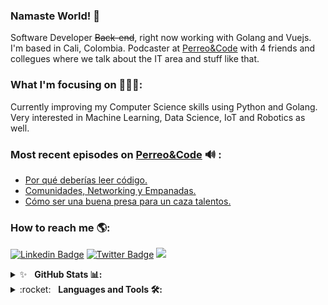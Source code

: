 ### Namaste World! 👋

Software Developer ~~Back-end~~, right now working with Golang and Vuejs. I'm based in Cali, Colombia.
Podcaster at [Perreo&Code](https://twitter.com/perreoandcode) with 4 friends and collegues where we talk about the IT area and stuff like that.

### What I'm focusing on 👨🏾‍💻:

Currently improving my Computer Science skills using Python and Golang.
Very interested in Machine Learning, Data Science, IoT and Robotics as well.

### Most recent episodes on [Perreo&Code](https://anchor.fm/perreoandcode) 🔊 :

<!-- EPISODES:START -->
- [Por qué deberías leer código.](https://anchor.fm/perreoandcode/episodes/Episodio-03---Porqu-deberas-leer-cdigo-ekagmt)
- [Comunidades, Networking y Empanadas.](https://anchor.fm/perreoandcode/episodes/Episodio-04---Comunidades--Networking-y-empanadas-ektn05)
- [Cómo ser una buena presa para un caza talentos.](https://anchor.fm/perreoandcode/episodes/Episodio-05---Como-ser-una-buena-presa-para-un-caza-talento-em1dn7)
<!-- EPISODES:END -->

### How to reach me 🌎:

[![Linkedin Badge](https://img.shields.io/badge/-LinkedIn-blue?style=flat-square&logo=Linkedin&logoColor=white&link=https://www.linkedin.com/in/melandres8/)](https://www.linkedin.com/in/melandres8/)  [![Twitter Badge](https://img.shields.io/badge/-Twitter-1ca0f1?style=flat-square&labelColor=1ca0f1&logo=twitter&logoColor=white&link=https://twitter.com/melandres8)](https://twitter.com/melandres8) ![](https://visitor-badge.glitch.me/badge?page_id=melandres8.melandres8)

<details>
	<summary>✨&nbsp;&nbsp;&nbsp;<b>GitHub Stats 📊:</b></summary>
	<br/>
	<img src="https://jf-gh-stats.vercel.app/api?username=melandres8&show_icons=true&count_private=true&title_color=3867D6&icon_color=3867D6" alt="GitHub Stats" align="top"/>
	<img src="https://jf-gh-stats.vercel.app/api/top-langs/?username=melandres8&layout=compact&hide=java&title_color=3867D6&icon_color=3867D6" alt="GitHub Top Languages" align="top"/>
</details>

<details>
    <summary>:rocket:&nbsp;&nbsp;&nbsp;<b>Languages and Tools 🛠:</b></summary>
    <br/>
    <a href="https://vuejs.org/" target="_blank"> <img src="https://www.dotcom-monitor.com/blog/wp-content/uploads/sites/3/2020/05/Vue-logo-1.png" alt="Vuejs" width="40" height="40"/> </a> <a href="https://developer.mozilla.org/en-US/docs/Web/JavaScript" target="_blank"> <img src="https://devicons.github.io/devicon/devicon.git/icons/javascript/javascript-original.svg" alt="javascript" width="40" height="40"/> </a> <a href="https://golang.org/" target="_blank"> <img src="https://miro.medium.com/max/600/1*i2skbfmDsHayHhqPfwt6pA.png" alt="Golang" width="40" height="40"/> </a> <a href="https://www.python.org" target="_blank"> <img src="https://devicons.github.io/devicon/devicon.git/icons/python/python-original.svg" alt="python" width="40" height="40"/> </a> <a href="https://flask.palletsprojects.com/" target="_blank"> <img src="https://www.vectorlogo.zone/logos/pocoo_flask/pocoo_flask-icon.svg" alt="flask" width="40" height="40"/> </a> <a href="https://www.djangoproject.com/" target="_blank"> <img src="https://devicons.github.io/devicon/devicon.git/icons/django/django-original.svg" alt="django" width="40" height="40"/> </a> <a href="https://www.cprogramming.com/" target="_blank"> <img src="https://devicons.github.io/devicon/devicon.git/icons/c/c-original.svg" alt="c" width="40" height="40"/> </a> <a href="https://git-scm.com/" target="_blank"> <img src="https://www.vectorlogo.zone/logos/git-scm/git-scm-icon.svg" alt="git" width="40" height="40"/> </a> <a href="https://www.w3.org/html/" target="_blank"> <img src="https://devicons.github.io/devicon/devicon.git/icons/html5/html5-original-wordmark.svg" alt="html5" width="40" height="40"/> </a> <a href="https://www.w3schools.com/css/" target="_blank"> <img src="https://devicons.github.io/devicon/devicon.git/icons/css3/css3-original-wordmark.svg" alt="css3" width="40" height="40"/> </a> <a href="https://www.gnu.org/software/bash/" target="_blank"> <img src="https://www.vectorlogo.zone/logos/gnu_bash/gnu_bash-icon.svg" alt="bash" width="40" height="40"/> </a> <a href="https://www.docker.com" target="_blank"> <img src="https://devicon.dev/devicon.git/icons/docker/docker-original-wordmark.svg" alt="Docker" width="40" height="40"/> </a> <a href="https://www.mongodb.com/es" target="_blank"> <img src="https://devicon.dev/devicon.git/icons/mongodb/mongodb-original-wordmark.svg" alt="Mongo" width="40" height="40"/> </a> <a href="https://aws.amazon.com" target="_blank"> <img src="https://devicon.dev/devicon.git/icons/amazonwebservices/amazonwebservices-original-wordmark.svg" alt="AWS" width="40" height="40"/> </a>
</datails>

